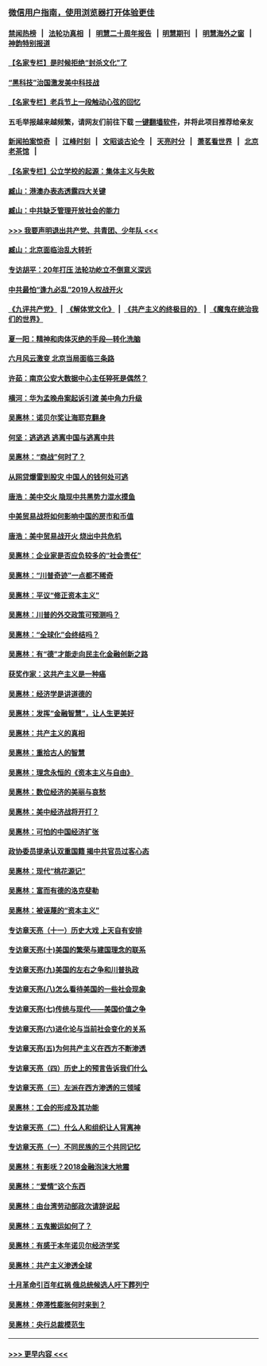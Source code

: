 ### [微信用户指南，使用浏览器打开体验更佳](https://github.com/gfw-breaker/banned-news1/blob/master/indexes/wechat-guide.md?t=0)
#### [禁闻热榜](热点新闻.md?t=0)  &nbsp;&nbsp;|&nbsp;&nbsp; [法轮功真相](https://github.com/gfw-breaker/truth/blob/master/README.md?t=0) &nbsp;&nbsp;|&nbsp;&nbsp; [明慧二十周年报告](https://github.com/gfw-breaker/mh-reports/blob/master/README.md?t=0) &nbsp;&nbsp;|&nbsp;&nbsp;[明慧期刊](https://github.com/gfw-breaker/mh-qikan) &nbsp;&nbsp;|&nbsp;&nbsp; [明慧海外之窗](https://github.com/gfw-breaker/mh-news/blob/master/README.md?t=0) &nbsp;&nbsp;|&nbsp;&nbsp; [神韵特别报道](https://github.com/gfw-breaker/mh-news/blob/master/shenyun.md?t=0)
#### [【名家专栏】是时候拒绝“封杀文化”了](../pages/nsc423/n11814093.md?t=02140544) 
#### [“黑科技”治国激发美中科技战](../pages/nsc423/n11638056.md?t=02140544) 
#### [【名家专栏】老兵节上一段触动心弦的回忆](../pages/nsc423/n11646016.md?t=02140544) 
#### 五毛举报越来越频繁，请网友们前往下载 [一键翻墙软件](https://github.com/gfw-breaker/ssr-accounts)，并将此项目推荐给亲友
#### [新闻拍案惊奇](https://github.com/gfw-breaker/banned-news1/blob/master/pages/link4.md) &nbsp;&nbsp;|&nbsp;&nbsp; [江峰时刻](https://github.com/gfw-breaker/banned-news1/blob/master/pages/link4.md) &nbsp;&nbsp;|&nbsp;&nbsp; [文昭谈古论今](https://github.com/gfw-breaker/banned-news1/blob/master/pages/link4.md) &nbsp;&nbsp;|&nbsp;&nbsp; [天亮时分](https://github.com/gfw-breaker/banned-news1/blob/master/pages/link4.md) &nbsp;&nbsp;|&nbsp;&nbsp; [萧茗看世界](https://github.com/gfw-breaker/banned-news1/blob/master/pages/link4.md) &nbsp;&nbsp;|&nbsp;&nbsp; [北京老茶馆](https://github.com/gfw-breaker/banned-news1/blob/master/pages/link4.md) &nbsp;&nbsp;|&nbsp;&nbsp; 
#### [【名家专栏】公立学校的起源：集体主义与失败](../pages/nsc423/n11601833.md?t=02140544) 
#### [臧山：港澳办表态透露四大关键](../pages/nsc423/n11421628.md?t=02140544) 
#### [臧山：中共缺乏管理开放社会的能力](../pages/nsc423/n11407457.md?t=02140544) 
#### [>>> 我要声明退出共产党、共青团、少年队 <<<](https://github.com/begood0513/goodnews/blob/master/quit/letter.md) 
#### [臧山：北京面临治乱大转折](../pages/nsc423/n11406895.md?t=02140544) 
#### [专访胡平：20年打压 法轮功屹立不倒意义深远](../pages/nsc423/n11398800.md?t=02140544) 
#### [中共最怕“逢九必乱”2019人权战开火](../pages/nsc423/n11385248.md?t=02140544) 
#### [《九评共产党》](https://github.com/begood0513/9ping.md/blob/master/README.md) &nbsp;|&nbsp; [《解体党文化》](../../../../jtdwh.md/blob/master/README.md)  &nbsp;|&nbsp; [《共产主义的终极目的》](../../../../gczydzjmd.md/blob/master/README.md) &nbsp;|&nbsp; [《魔鬼在统治我们的世界》](../../../../mgztzwmdsj.md/blob/master/README.md) 
#### [夏一阳：精神和肉体灭绝的手段—转化洗脑](../pages/nsc423/n11368250.md?t=02140544) 
#### [六月风云激变 北京当局面临三条路](../pages/nsc423/n11313668.md?t=02140544) 
#### [许茹：南京公安大数据中心主任猝死是偶然？](../pages/nsc423/n11064744.md?t=02140544) 
#### [横河：华为孟晚舟案起诉引渡 美中角力升级](../pages/nsc423/n11027230.md?t=02140544) 
#### [吴惠林：诺贝尔奖让海耶克翻身](../pages/nsc423/n10890049.md?t=02140544) 
#### [何坚：逃逃逃 逃离中国与逃离中共](../pages/nsc423/n10592891.md?t=02140544) 
#### [吴惠林：“商战”何时了？](../pages/nsc423/n10573558.md?t=02140544) 
#### [从网贷爆雷到股灾 中国人的钱何处可逃](../pages/nsc423/n10572800.md?t=02140544) 
#### [唐浩：美中交火 隐现中共黑势力混水摸鱼](../pages/nsc423/n10544040.md?t=02140544) 
#### [中美贸易战将如何影响中国的房市和币值](../pages/nsc423/n10543697.md?t=02140544) 
#### [唐浩：美中贸易战开火 烧出中共危机](../pages/nsc423/n10540126.md?t=02140544) 
#### [吴惠林：企业家是否应负较多的“社会责任”](../pages/nsc423/n10535022.md?t=02140544) 
#### [吴惠林：“川普奇迹”一点都不稀奇](../pages/nsc423/n10512808.md?t=02140544) 
#### [吴惠林：平议“修正资本主义”](../pages/nsc423/n10495724.md?t=02140544) 
#### [吴惠林：川普的外交政策可预测吗？](../pages/nsc423/n10462387.md?t=02140544) 
#### [吴惠林：“全球化”会终结吗？](../pages/nsc423/n10452838.md?t=02140544) 
#### [吴惠林：有“德”才能走向民主化金融创新之路](../pages/nsc423/n10432292.md?t=02140544) 
#### [获奖作家：这共产主义是一种癌](../pages/nsc423/n10431541.md?t=02140544) 
#### [吴惠林：经济学是讲道德的](../pages/nsc423/n10398014.md?t=02140544) 
#### [吴惠林：发挥“金融智慧”，让人生更美好](../pages/nsc423/n10375019.md?t=02140544) 
#### [吴惠林：共产主义的真相](../pages/nsc423/n10351394.md?t=02140544) 
#### [吴惠林：重拾古人的智慧](../pages/nsc423/n10337691.md?t=02140544) 
#### [吴惠林：理念永恒的《资本主义与自由》](../pages/nsc423/n10316274.md?t=02140544) 
#### [吴惠林：数位经济的美丽与哀愁](../pages/nsc423/n10292946.md?t=02140544) 
#### [吴惠林：美中经济战将开打？](../pages/nsc423/n10258825.md?t=02140544) 
#### [吴惠林：可怕的中国经济扩张](../pages/nsc423/n10219147.md?t=02140544) 
#### [政协委员提承认双重国籍 揭中共官员过客心态](../pages/nsc423/n10208809.md?t=02140544) 
#### [吴惠林：现代“桃花源记”](../pages/nsc423/n10185234.md?t=02140544) 
#### [吴惠林：富而有德的洛克斐勒](../pages/nsc423/n10142264.md?t=02140544) 
#### [吴惠林：被诬蔑的“资本主义”](../pages/nsc423/n10124816.md?t=02140544) 
#### [专访章天亮（十一）历史大戏 上天自有安排](../pages/nsc423/n10094905.md?t=02140544) 
#### [专访章天亮(十)美国的繁荣与建国理念的联系](../pages/nsc423/n10094899.md?t=02140544) 
#### [专访章天亮(九)美国的左右之争和川普执政](../pages/nsc423/n10094889.md?t=02140544) 
#### [专访章天亮(八)怎么看待美国的一些社会现象](../pages/nsc423/n10094857.md?t=02140544) 
#### [专访章天亮(七)传统与现代——美国价值之争](../pages/nsc423/n10093140.md?t=02140544) 
#### [专访章天亮(六)进化论与当前社会变化的关系](../pages/nsc423/n10092036.md?t=02140544) 
#### [专访章天亮(五)为何共产主义在西方不断渗透](../pages/nsc423/n10083620.md?t=02140544) 
#### [专访章天亮（四）历史上的预言告诉我们什么](../pages/nsc423/n10083606.md?t=02140544) 
#### [专访章天亮（三）左派在西方渗透的三领域](../pages/nsc423/n10081115.md?t=02140544) 
#### [吴惠林：工会的形成及其功能](../pages/nsc423/n10080633.md?t=02140544) 
#### [专访章天亮（二）什么人和组织让人背离神](../pages/nsc423/n10076637.md?t=02140544) 
#### [专访章天亮（一）不同民族的三个共同记忆](../pages/nsc423/n10074188.md?t=02140544) 
#### [吴惠林：有影呒？2018金融泡沫大地震](../pages/nsc423/n10040534.md?t=02140544) 
#### [吴惠林：“爱情”这个东西](../pages/nsc423/n10019423.md?t=02140544) 
#### [吴惠林：由台湾劳动部政次请辞说起](../pages/nsc423/n9979679.md?t=02140544) 
#### [吴惠林：五鬼搬运如何了？](../pages/nsc423/n9925338.md?t=02140544) 
#### [吴惠林：有感于本年诺贝尔经济学奖](../pages/nsc423/n9871883.md?t=02140544) 
#### [吴惠林：共产主义渗透全球](../pages/nsc423/n9812748.md?t=02140544) 
#### [十月革命引百年红祸 俄总统候选人吁下葬列宁](../pages/nsc423/n9810182.md?t=02140544) 
#### [吴惠林：停滞性膨胀何时来到？](../pages/nsc423/n9764136.md?t=02140544) 
#### [吴惠林：央行总裁模范生](../pages/nsc423/n9728134.md?t=02140544) 

----
#### [ >>> 更早内容 <<< ](../indexes/nsc423-earlier.md)
